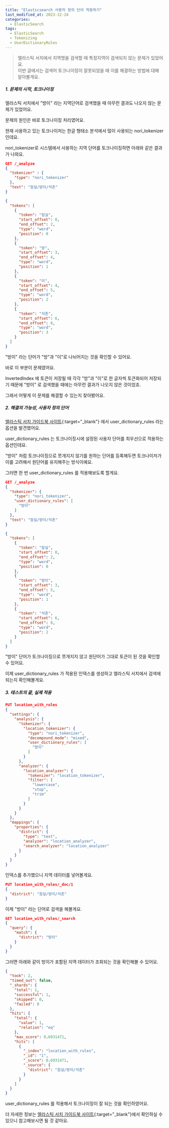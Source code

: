 ```yaml
---
title: "Elasticsearch 사용자 정의 단어 적용하기"
last_modified_at: 2023-12-24
categories:
  - ElasticSearch
tags:
  - ElasticSearch
  - Tokenizing
  - UserDictionaryRules
---
```


> 엘라스틱 서치에서 지역명을 검색할 때 특정지역이 검색되지 않는 문제가 있었어요.  
> 이번 글에서는 검색어 토크나이징이 잘못되었을 때 이를 해결하는 방법에 대해 알아볼게요.

##### 1. 문제의 시작, 토크나이징

엘라스틱 서치에서 "방이" 라는 지역단어로 검색했을 때 아무런 결과도 나오지 않는 문제가 있었어요.  

문제의 원인은 바로 토크나이징 처리였어요.  

현재 사용하고 있는 토크나이저는 한글 형태소 분석에서 많이 사용되는 nori_tokenizer 인데요.

nori_tokenizer로 시스템에서 사용하는 지역 단어를 토크나이징하면 아래와 같은 결과가 나와요.

```json
GET /_analyze
{
  "tokenizer" : {
    "type": "nori_tokenizer"
  },
  "text": "잠실/방이/석촌"
}
```

```json
{
  "tokens": [
    {
      "token": "잠실",
      "start_offset": 0,
      "end_offset": 2,
      "type": "word",
      "position": 0
    },
    {
      "token": "방",
      "start_offset": 3,
      "end_offset": 4,
      "type": "word",
      "position": 1
    },
    {
      "token": "이",
      "start_offset": 4,
      "end_offset": 5,
      "type": "word",
      "position": 2
    },
    {
      "token": "석촌",
      "start_offset": 6,
      "end_offset": 8,
      "type": "word",
      "position": 3
    }
  ]
}
```

"방이" 라는 단어가 "방"과 "이"로 나뉘어지는 것을 확인할 수 있어요.

바로 이 부분이 문제였어요.

InvertedIndex 에 토큰이 저장될 때 각각 "방"과 "이"로 한 글자씩 토큰화되어 저장되기 때문에 "방이" 로 검색했을 때에는 아무런 결과가 나오지 않은 것이었죠.

그래서 어떻게 이 문제를 해결할 수 있는지 찾아봤어요.

##### 2. 해결의 가능성, 사용자 정의 단어

[엘라스틱 서치 가이드북 사이트](https://esbook.kimjmin.net/06-text-analysis/6.7-stemming/6.7.2-nori){:target="_blank"} 에서 user_dictionary_rules 라는 옵션을 발견했어요.

user_dictionary_rules 는 토크나이징시에 설정된 사용자 단어를 최우선으로 적용하는 옵션인데요.

"방이" 처럼 토크나이징으로 쪼개지지 않기를 원하는 단어를 등록해두면 토크나이저가 이를 고려해서 원단어를 유지해주는 방식이예요.

그러면 한 번 user_dictionary_rules 를 적용해보도록 할게요.

```json
GET /_analyze
{
  "tokenizer": {
    "type": "nori_tokenizer",
    "user_dictionary_rules": [
      "방이"
    ]
  },
  "text": "잠실/방이/석촌"
}
```

```json
{
  "tokens": [
    {
      "token": "잠실",
      "start_offset": 0,
      "end_offset": 2,
      "type": "word",
      "position": 0
    },
    {
      "token": "방이",
      "start_offset": 3,
      "end_offset": 5,
      "type": "word",
      "position": 1
    },
    {
      "token": "석촌",
      "start_offset": 6,
      "end_offset": 8,
      "type": "word",
      "position": 2
    }
  ]
}
```

"방이" 단어가 토크나이징으로 쪼개지지 않고 원단어가 그대로 토큰이 된 것을 확인할 수 있어요.

이제 user_dictionary_rules 가 적용된 인덱스를 생성하고 엘라스틱 서치에서 검색에 되는지 확인해볼게요.

##### 3. 테스트의 끝, 실제 적용

```json
PUT location_with_rules
{
  "settings": {
    "analysis": {
      "tokenizer": {
        "location_tokenizer": {
          "type": "nori_tokenizer",
          "decompound_mode": "mixed",
          "user_dictionary_rules": [
            "방이"
          ]
        }
      },
      "analyzer": {
        "location_analyzer": {
          "tokenizer": "location_tokenizer",
          "filter": [
            "lowercase",
            "stop",
            "trim"
          ]
        }
      }
    }
  },
  "mappings": {
    "properties": {
      "district": {
        "type": "text",
        "analyzer": "location_analyzer",
        "search_analyzer": "location_analyzer"
      }
    }
  }
}
```

인덱스를 추가했으니 지역 데이터를 넣어볼게요.

```json
PUT location_with_rules/_doc/1
{
  "district": "잠실/방이/석촌"
}
```

이제 "방이" 라는 단어로 검색을 해볼게요.

```json
GET location_with_rules/_search
{
  "query": {
    "match": {
      "district": "방이"
    }
  }
}
```

그러면 아래와 같이 방이가 포함된 지역 데이터가 조회되는 것을 확인해볼 수 있어요.

```json
{
  "took": 2,
  "timed_out": false,
  "_shards": {
    "total": 1,
    "successful": 1,
    "skipped": 0,
    "failed": 0
  },
  "hits": {
    "total": {
      "value": 1,
      "relation": "eq"
    },
    "max_score": 0.6931471,
    "hits": [
      {
        "_index": "location_with_rules",
        "_id": "1",
        "_score": 0.6931471,
        "_source": {
          "district": "잠실/방이/석촌"
        }
      }
    ]
  }
}
```

user_dictionary_rules 를 적용해서 토크나이징이 잘 되는 것을 확인하였어요.

더 자세한 정보는 [엘라스틱 서치 가이드북 사이트](https://esbook.kimjmin.net/06-text-analysis/6.7-stemming/6.7.2-nori){:target="_blank"}에서 확인하실 수 있으니 참고해보시면 될 것 같아요.

